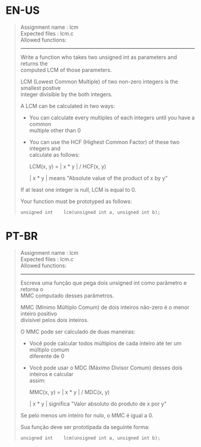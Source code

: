 # EN-US

> Assignment name  : lcm   
> Expected files   : lcm.c   
> Allowed functions:   
> 
> --------------------------------------------------------------------------------   
> 
> Write a function who takes two unsigned int as parameters and returns the   
> computed LCM of those parameters.   
> 
> LCM (Lowest Common Multiple) of two non-zero integers is the smallest postive   
> integer divisible by the both integers.   
> 
> A LCM can be calculated in two ways:   
> 
> - You can calculate every multiples of each integers until you have a common   
> multiple other than 0   
> 
> - You can use the HCF (Highest Common Factor) of these two integers and   
> calculate as follows:   
> 
> 	LCM(x, y) = | x * y | / HCF(x, y)   
> 
>   | x * y | means "Absolute value of the product of x by y"   
> 
> If at least one integer is null, LCM is equal to 0.   
> 
> Your function must be prototyped as follows:   
> 
>   `unsigned int    lcm(unsigned int a, unsigned int b);`   

# PT-BR

> Assignment name  : lcm   
> Expected files   : lcm.c   
> Allowed functions:   
> 
> --------------------------------------------------------------------------------   
> 
> Escreva uma função que pega dois unsigned int como parâmetro e retorna o   
> MMC computado desses parâmetros.   
> 
> MMC (Mínimo Múltiplo Comum) de dois inteiros não-zero é o menor inteiro positivo   
> divisível pelos dois inteiros.   
> 
> O MMC pode ser calculado de duas maneiras:   
> 
> - Você pode calcular todos múltiplos de cada inteiro até ter um múltiplo comum   
> diferente de 0   
> 
> - Você pode usar o MDC (Máximo Divisor Comum) desses dois inteiros e calcular   
> assim:   
> 
> 	MMC(x, y) = | x * y | / MDC(x, y)   
> 
>   | x * y | significa "Valor absoluto do produto de x por y"   
> 
> Se pelo menos um inteiro for nulo, o MMC é igual a 0.   
> 
> Sua função deve ser prototipada da seguinte forma:   
> 
>   `unsigned int    lcm(unsigned int a, unsigned int b);`   
